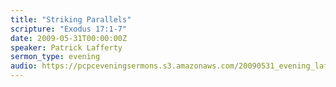 ```yaml
---
title: "Striking Parallels"
scripture: "Exodus 17:1-7"
date: 2009-05-31T00:00:00Z
speaker: Patrick Lafferty
sermon_type: evening
audio: https://pcpceveningsermons.s3.amazonaws.com/20090531_evening_lafferty.mp3 
---
```



